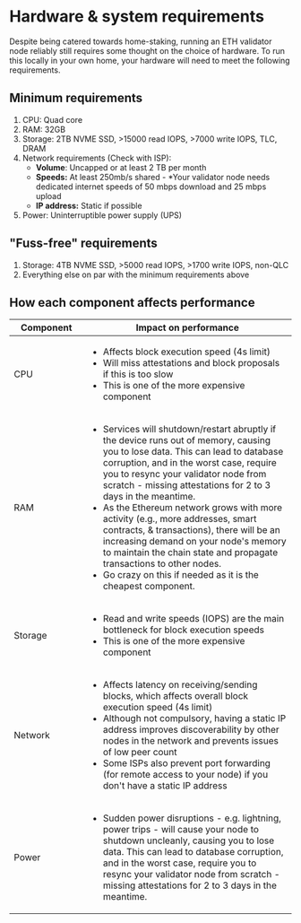 # Hardware & system requirements

Despite being catered towards home-staking, running an ETH validator node reliably still requires some thought on the choice of hardware. To run this locally in your own home, your hardware will need to meet the following requirements.&#x20;

## Minimum requirements

1. CPU: Quad core
2. RAM: 32GB&#x20;
3. Storage: 2TB NVME SSD, >15000 read IOPS, >7000 write IOPS, TLC, DRAM
4. Network requirements (Check with ISP):
   * **Volume**: Uncapped or at least 2 TB per month&#x20;
   * **Speeds:** At least 250mb/s shared - \*Your validator node needs dedicated internet speeds of 50 mbps download and 25 mbps upload&#x20;
   * **IP address:** Static if possible
5. Power: Uninterruptible power supply (UPS)

## "Fuss-free" requirements

1. Storage: 4TB NVME SSD, >5000 read IOPS, >1700 write IOPS, non-QLC
2. Everything else on par with the minimum requirements above&#x20;

## How each component affects performance

<table><thead><tr><th width="135">Component</th><th width="505">Impact on performance</th></tr></thead><tbody><tr><td>CPU</td><td><ul><li>Affects block execution speed (4s limit)</li><li>Will miss attestations and block proposals if this is too slow</li><li>This is one of the more expensive component</li></ul></td></tr><tr><td>RAM</td><td><ul><li>Services will shutdown/restart abruptly if the device runs out of memory, causing you to lose data. This can lead to database corruption, and in the worst case, require you to resync your validator node from scratch - missing attestations for 2 to 3 days in the meantime.</li><li>As the Ethereum network grows with more activity (e.g., more addresses, smart contracts, &#x26; transactions), there will be an increasing demand on your node's memory to maintain the chain state and propagate transactions to other nodes. </li><li>Go crazy on this if needed as it is the cheapest component. </li></ul></td></tr><tr><td>Storage</td><td><ul><li>Read and write speeds (IOPS) are the main bottleneck for block execution speeds</li><li>This is one of the more expensive component</li></ul></td></tr><tr><td>Network</td><td><ul><li>Affects latency on receiving/sending blocks, which affects overall block execution speed (4s limit)</li><li>Although not compulsory, having a static IP address improves discoverability by other nodes in the network and prevents issues of low peer count</li><li>Some ISPs also prevent port forwarding (for remote access to your node) if you don't have a static IP address</li></ul></td></tr><tr><td>Power</td><td><ul><li>Sudden power disruptions - e.g. lightning, power trips - will cause your node to shutdown uncleanly, causing you to lose data. This can lead to database corruption, and in the worst case, require you to resync your validator node from scratch - missing attestations for 2 to 3 days in the meantime.</li></ul></td></tr></tbody></table>

##
